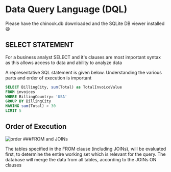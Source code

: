 # Data Query Language (DQL)

Please have the chinook.db downloaded and the SQLite DB viewer installed :smile:
## SELECT STATEMENT 
For a business analyst SELECT and it's clauses are most important syntax as this allows access to data and ability to analyze data

A representative SQL statement is given below. Understanding the various parts and order of execution is important
```sql
SELECT BillingCity, sum(Total) as TotalInvoiceValue
FROM invoices 
WHERE BillingCountry= 'USA'
GROUP BY BillingCity
HAVING sum(Total) > 30
LIMIT 5
```
## Order of Execution
![order](https://learnsql.com/blog/sql-order-of-operations/1.png)
###FROM and JOINs

The tables specified in the FROM clause (including JOINs), will be evaluated first, to determine the entire working set which is relevant for the query. The database will merge the data from all tables, according to the JOINs ON clauses

```sql
```
